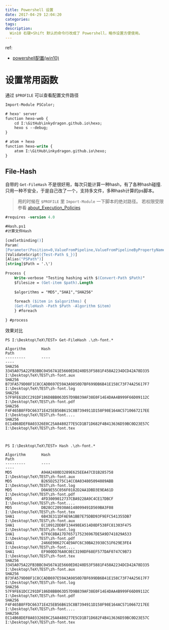 ```yaml
---
title: Powershell 设置
date: 2017-04-29 12:04:20
categories:
tags:
description:
  Win10 右键+Shift 默认的命令行改成了 Powershell，略作设置方便使用。
---
```



<!--more-->
ref:

- [powershell配置(win10)](http://kaimingwan.com/post/gong-ju/powershellpei-zhi-win10)

# 设置常用函数
通过 `$PROFILE` 可以查看配置文件路径
``` ps
Import-Module PSColor;

# hexo' server
function hexo-web {
    cd I:\GitHub\inkydragon.github.io\hexo;
    hexo s --debug;
}

# atom + hexo
function hexo-write {
    atom I:\GitHub\inkydragon.github.io\hexo;
}
```

## File-Hash
自带的 `Get-FileHash` 不是很好用，每次只能计算一种hash，有了各种hash碰撞.
只用一种不安全，于是自己改了一个，支持多文件，多种hash计算的ps脚本。

>用的时候在 `$PROFILE` 里 `Import-Module` 一下脚本的绝对路径。
若权限受限参看 [about_Execution_Policies](https://technet.microsoft.com/zh-cn/library/347708dc-1515-4d74-978b-8334603472e6)

``` ps 计算文件Hash
#requires -version 4.0
 
#Hash.ps1
#计算文件Hash
 
[cmdletbinding()]
Param(
[Parameter(Position=0,ValueFromPipeline,ValueFromPipelineByPropertyName)]
[ValidateScript({Test-Path $_})]
[Alias("PSPath")]
[string]$Path = '.\')
 
Process {
    Write-verbose "Testing hashing with $(Convert-Path $Path)"
    $filesize = (Get-item $path).Length
 
    $algorithms = "MD5","SHA1","SHA256"
 
    foreach ($item in $algorithms) {
    (Get-FileHash -Path $Path -Algorithm $item)
    } #foreach
 
} #process
```

效果对比
``` 
PS I:\Desktop\TeX\TEST> Get-FileHash .\zh-font.*

Algorithm       Hash                                                                   Path
---------       ----                                                                   ----
SHA256          3345A075A22FB3BBC04567A1E5660ED0240D53F5881F458A2234DCD42A78D335       I:\Desktop\TeX\TEST\zh-font.aux
SHA256          B73FA579D08F1C8CCADB697E59A3A9850D7BF699DB6B41E158C73F74A25617F7       I:\Desktop\TeX\TEST\zh-font.log
SHA256          57F9FE61DCC291DF186D8BB063D57D9B839AF38E0F14E4DAA4B999F66D09112C       I:\Desktop\TeX\TEST\zh-font.pdf
SHA256          F4F465B8FFDC66371E425EB56B615C8B7394911D158F98E164AC5710667217EE       I:\Desktop\TeX\TEST\zh-font....
SHA256          EC14B68DEF8A03326E0C25A8480277E5CD1B71D682F4B413636D59BC0D23E57C       I:\Desktop\TeX\TEST\zh-font.tex



PS I:\Desktop\TeX\TEST> Hash .\zh-font.*

Algorithm       Hash                                                                   Path
---------       ----                                                                   ----
MD5             A94A2480D3289E625EEA47CD1B285758                                       I:\Desktop\TeX\TEST\zh-font.aux
MD5             B265D25275C14CC0A034805094089ABB                                       I:\Desktop\TeX\TEST\zh-font.log
MD5             D0A9E55C056F0182D2AA1DBD3E9EA61D                                       I:\Desktop\TeX\TEST\zh-font.pdf
MD5             4FD3009012737CBA9228A9C4CE17DBCF                                       I:\Desktop\TeX\TEST\zh-font....
MD5             DB28CC20930A6148099491D569BA3F08                                       I:\Desktop\TeX\TEST\zh-font.tex
SHA1            6B43E311DFAE9A1BB7E75DBD93F9EFC541355DB7                               I:\Desktop\TeX\TEST\zh-font.aux
SHA1            EC10912DDBF134498EA514D8DF538FC81303F475                               I:\Desktop\TeX\TEST\zh-font.log
SHA1            67F6C8BA17D7657175236967DE5A9D741829A533                               I:\Desktop\TeX\TEST\zh-font.pdf
SHA1            2466E90627C4E9AFC6C30BA23938C51F629E3FE4                               I:\Desktop\TeX\TEST\zh-font....
SHA1            EF900DD76A0C0EC3190DF68EF577DAF0747C9B73                               I:\Desktop\TeX\TEST\zh-font.tex
SHA256          3345A075A22FB3BBC04567A1E5660ED0240D53F5881F458A2234DCD42A78D335       I:\Desktop\TeX\TEST\zh-font.aux
SHA256          B73FA579D08F1C8CCADB697E59A3A9850D7BF699DB6B41E158C73F74A25617F7       I:\Desktop\TeX\TEST\zh-font.log
SHA256          57F9FE61DCC291DF186D8BB063D57D9B839AF38E0F14E4DAA4B999F66D09112C       I:\Desktop\TeX\TEST\zh-font.pdf
SHA256          F4F465B8FFDC66371E425EB56B615C8B7394911D158F98E164AC5710667217EE       I:\Desktop\TeX\TEST\zh-font....
SHA256          EC14B68DEF8A03326E0C25A8480277E5CD1B71D682F4B413636D59BC0D23E57C       I:\Desktop\TeX\TEST\zh-font.tex
```

<div style="display: none;">
{% raw %}


{% blockquote [author[, source]] [link] [source_link_title] %}
content
{% endblockquote %}


{% codeblock [title] [lang:language] [url] [link text] %}
code snippet
{% endcodeblock %}

``` [language] [title] [url] [link text] 
code snippet 
```


{% img [class names] /path/to/image [width] [height] [title text [alt text]] %}

![[title]](slug)


{% endraw %}
</div>
